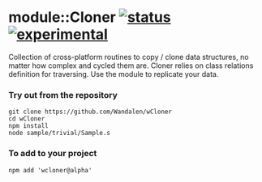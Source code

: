 
# module::Cloner [![status](https://github.com/Wandalen/wCloner/actions/workflows/StandardPublish.yml/badge.svg)](https://github.com/Wandalen/wCloner/actions/workflows/StandardPublish.yml) [![experimental](https://img.shields.io/badge/stability-experimental-orange.svg)](https://github.com/emersion/stability-badges#experimental)

Collection of cross-platform routines to copy / clone data structures, no matter how complex and cycled them are. Cloner relies on class relations definition for traversing. Use the module to replicate your data.

### Try out from the repository
```
git clone https://github.com/Wandalen/wCloner
cd wCloner
npm install
node sample/trivial/Sample.s
```

### To add to your project
```
npm add 'wcloner@alpha'
```